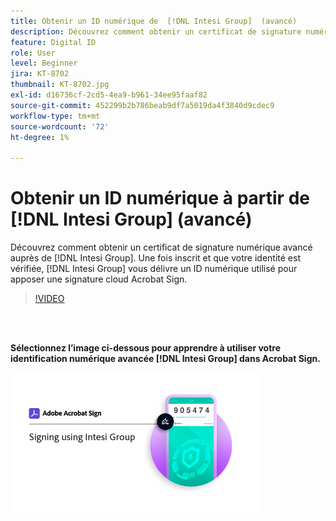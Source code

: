 ```yaml
---
title: Obtenir un ID numérique de  [!DNL Intesi Group]  (avancé)
description: Découvrez comment obtenir un certificat de signature numérique avancé auprès de  [!DNL Intesi Group]
feature: Digital ID
role: User
level: Beginner
jira: KT-8702
thumbnail: KT-8702.jpg
exl-id: d16736cf-2cd5-4ea9-b961-34ee95faaf82
source-git-commit: 452299b2b786beab9df7a5019da4f3840d9cdec9
workflow-type: tm+mt
source-wordcount: '72'
ht-degree: 1%

---
```


# Obtenir un ID numérique à partir de [!DNL Intesi Group] (avancé)

Découvrez comment obtenir un certificat de signature numérique avancé auprès de [!DNL Intesi Group]. Une fois inscrit et que votre identité est vérifiée, [!DNL Intesi Group] vous délivre un ID numérique utilisé pour apposer une signature cloud Acrobat Sign.

>[!VIDEO](https://video.tv.adobe.com/v/337065?quality=12&learn=on&hidetitle=true)

<br> 

**Sélectionnez l’image ci-dessous pour apprendre à utiliser votre identification numérique avancée [!DNL Intesi Group] dans Acrobat Sign.**

[![image](assets/IntesiSign_400.png)](intesi-sign.md)
